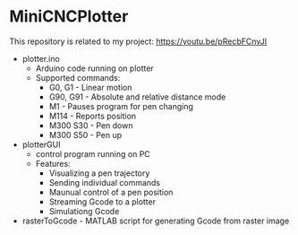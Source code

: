 # MiniCNCPlotter
This repository is related to my project: https://youtu.be/pRecbFCnvJI

* plotter.ino
  - Arduino code running on  plotter
  - Supported commands:
    * G0, G1 - Linear motion
    * G90, G91 - Absolute and relative distance mode
    * M1 - Pauses program for pen changing
    * M114 - Reports position
    * M300 S30 - Pen down
    * M300 S50 - Pen up
* plotterGUI
  - control program running on PC
  - Features:
    * Visualizing a pen trajectory
    * Sending individual commands
    * Maunual control of a pen position
    * Streaming Gcode to a plotter
    * Simulationg Gcode
* rasterToGcode - MATLAB script for generating Gcode from raster image            
